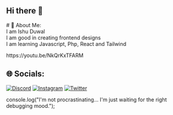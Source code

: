 <h2 >Hi there 👋</h2>
# 💫 About Me:<br>
I am Ishu Duwal<br>I am good in creating frontend designs<br>I am learning Javascript, Php, React and Tailwind<br>
<p>https://youtu.be/NkQrKxTFARM</p>


## 🌐 Socials:
[![Discord](https://img.shields.io/badge/Discord-%237289DA.svg?logo=discord&logoColor=white)](https://discord.gg/https://discord.gg/Mj3CCSYeVS) [![Instagram](https://img.shields.io/badge/Instagram-%23E4405F.svg?logo=Instagram&logoColor=white)](https://instagram.com/ishuduwal) [![Twitter](https://img.shields.io/badge/Twitter-%231DA1F2.svg?logo=Twitter&logoColor=white)](https://twitter.com/IshuDuwal) 
<p>console.log("I'm not procrastinating... I'm just waiting for the right debugging mood.");</p>

                                                                                   

